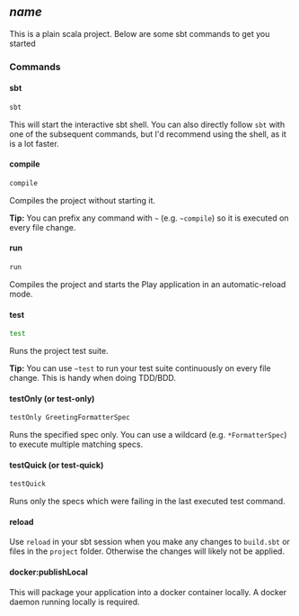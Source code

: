 ## $name$

This is a plain scala project. Below are some sbt commands to get you started

### Commands

#### sbt

  ```bash
  sbt
  ```
 
This will start the interactive sbt shell. You can also directly follow `sbt` with one of the subsequent commands, but
I'd recommend using the shell, as it is a lot faster.


#### compile

  ```bash
  compile
  ```
  
Compiles the project without starting it. 

**Tip:** You can prefix any command with `~` (e.g. `~compile`) so it is executed on every file change.


#### run

  ```bash
  run
  ```
  
Compiles the project and starts the Play application in an automatic-reload mode.


#### test

  ```bash
  test
  ```
  
Runs the project test suite.

**Tip:** You can use `~test` to run your test suite continuously on every file change. This is handy when doing TDD/BDD.


#### testOnly (or test-only)

  ```bash
  testOnly GreetingFormatterSpec
  ```
  
Runs the specified spec only. You can use a wildcard (e.g. `*FormatterSpec`) to execute multiple matching specs.


#### testQuick (or test-quick)

  ```bash
  testQuick
  ```
  
Runs only the specs which were failing in the last executed test command.


#### reload

Use `reload` in your sbt session when you make any changes to `build.sbt` 
or files in the `project` folder. Otherwise the changes will likely not be applied.


#### docker:publishLocal

This will package your application into a docker container locally. A docker daemon running locally 
is required.